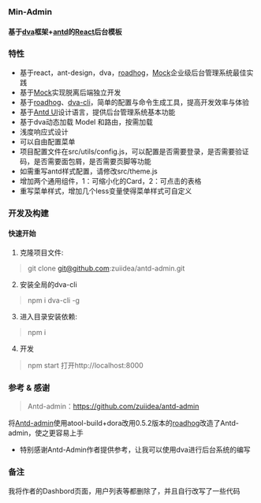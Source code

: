 ### Min-Admin

#### 基于[dva](https://github.com/dvajs/dva/blob/master/README_zh-CN.md)框架+[antd](https://ant.design/index-cn)的[React](https://github.com/facebook/react)后台模板

### 特性

- 基于react，ant-design，dva，[roadhog](https://github.com/sorrycc/roadhog)，[Mock](https://github.com/nuysoft/Mock)企业级后台管理系统最佳实践
- 基于[Mock](https://github.com/nuysoft/Mock)实现脱离后端独立开发
- 基于[roadhog](https://github.com/sorrycc/roadhog)、[dva-cli](https://github.com/dvajs/dva-cli)，简单的配置与命令生成工具，提高开发效率与体验
- 基于[Antd UI](https://ant.design/index-cn)设计语言，提供后台管理系统基本功能
- 基于dva动态加载 Model 和路由，按需加载
- 浅度响应式设计
- 可以自由配置菜单
- 项目配置文件在src/utils/config.js，可以配置是否需要登录，是否需要验证码，是否需要面包屑，是否需要页脚等功能
- 如需重写antd样式配置，请修改src/theme.js
- 增加两个通用组件，1：可缩小化的Card，2：可点击的表格
- 重写菜单样式，增加几个less变量使得菜单样式可自定义

### 开发及构建
#### 快速开始
1. 克隆项目文件:
> git clone git@github.com:zuiidea/antd-admin.git

2. 安装全局的dva-cli
> npm i dva-cli -g

3. 进入目录安装依赖:
> npm i
 
4. 开发
 > npm start  打开http://localhost:8000
 
### 参考 & 感谢
> Antd-admin：https://github.com/zuiidea/antd-admin

将[Antd-admin](https://github.com/zuiidea/antd-admin)使用atool-build+dora改用0.5.2版本的[roadhog](https://github.com/sorrycc/roadhog)改造了Antd-admin，使之更容易上手
* 特别感谢Antd-Admin作者提供参考，让我可以使用dva进行后台系统的编写


### 备注
我将作者的Dashbord页面，用户列表等都删除了，并且自行改写了一些代码
